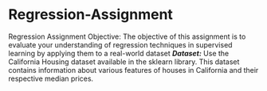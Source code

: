 # Regression-Assignment
Regression Assignment Objective:  The objective of this assignment is to evaluate your understanding of regression techniques in supervised learning by applying them to a real-world dataset
***Dataset:***
Use the California Housing dataset available in the sklearn library. This dataset contains information about various features of houses in California and their respective median prices.
